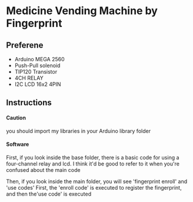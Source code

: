 # Medicine Vending Machine by Fingerprint

## Preferene

* Arduino MEGA 2560
* Push-Pull solenoid
* TIP120 Transistor
* 4CH RELAY 
* I2C LCD 16x2 4PIN

## Instructions

#### Caution
you should import my libraries in your Arduino library folder

#### Software
First, if you look inside the base folder, there is a basic code for using a four-channel relay and lcd. I think it'd be good to refer to it when you're confused about the main code

Then, if you look inside the main folder, you will see 'fingerprint enroll' and 'use codes' First, the 'enroll code' is executed to register the fingerprint, and then the'use code' is executed
